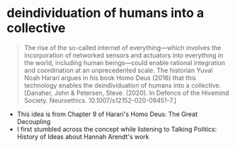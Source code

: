 # deindividuation of humans into a collective

> The rise of the so-called internet of everything—which involves the incorporation of networked sensors and actuators into everything in the world, including human beings—could enable rational integration and coordination at an unprecedented scale. The historian Yuval Noah Harari argues in his book Homo Deus (2016) that this technology enables the deindividuation of humans into a collective. [Danaher, John & Petersen, Steve. (2020). In Defence of the Hivemind Society. Neuroethics. 10.1007/s12152-020-09451-7.] 

- This idea is from Chapter 9 of Harari's Homo Deus: The Great Decoupling
- I first stumbled across the concept while listening to Talking Politics: History of Ideas about Hannah Arendt's work

